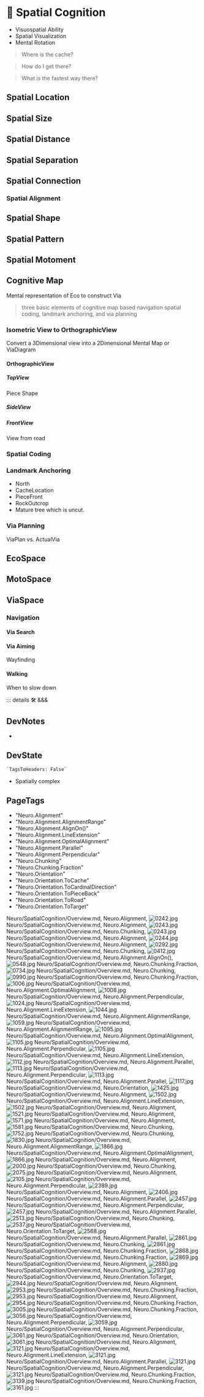 
# 💜 <neuro>Spatial Cognition</neuro>

- Visuospatial Ability
- Spatial Visualization
- Mental Rotation

> Where is the cache?

> How do I get there?

> What is the fastest way there?

>

## Spatial Location

## Spatial Size

## Spatial Distance

## Spatial Separation

## Spatial Connection

### Spatial Alignment

## Spatial Shape

## Spatial Pattern

## Spatial Motoment

## Cognitive Map

Mental representation of Eco to construct Via

> three basic elements of cognitive map based navigation spatial coding, landmark anchoring, and via planning

### Isometric View to OrthographicView

Convert a 3Dimensional view into a 2Dimensional Mental Map or ViaDiagram

#### OrthographicView

##### TopView

Piece Shape

##### SideView

##### FrontView

View from road

### Spatial Coding

### Landmark Anchoring

- North
- CacheLocation
- PieceFront
- RockOutcrop
- Mature tree which is uncut.

### Via Planning

ViaPlan vs. ActualVia

## <eko>EcoSpace</eko>

## <moto>MotoSpace</moto>

## <via>ViaSpace</via>

### Navigation

#### Via Search

#### Via Aiming

Wayfinding

#### Walking

When to slow down

::: details 🛠 <dev>&&&</dev>

## DevNotes

-

## DevState

```py
`TagsToHeaders: False`
```

- Spatially complex

<h2>PageTags</h2>

- "Neuro.Alignment"
- "Neuro.Alignment.AlignmentRange"
- "Neuro.Alignment.AlignOn()"
- "Neuro.Alignment.LineExtension"
- "Neuro.Alignment.OptimalAlignment"
- "Neuro.Alignment.Parallel"
- "Neuro.Alignment.Perpendicular"
- "Neuro.Chunking"
- "Neuro.Chunking.Fraction"
- "Neuro.Orientation"
- "Neuro.Orientation.ToCache"
- "Neuro.Orientation.ToCardinalDirection"
- "Neuro.Orientation.ToPieceBack"
- "Neuro.Orientation.ToRoad"
- "Neuro.Orientation.ToTarget"

Neuro/SpatialCognition/Overview.md, <dev>Neuro.Alignment</dev>, ![0242.jpg](/PaperPhoto/0242.jpg)
Neuro/SpatialCognition/Overview.md, <dev>Neuro.Alignment</dev>, ![0243.jpg](/PaperPhoto/0243.jpg)
Neuro/SpatialCognition/Overview.md, <dev>Neuro.Chunking</dev>, ![0243.jpg](/PaperPhoto/0243.jpg)
Neuro/SpatialCognition/Overview.md, <dev>Neuro.Alignment</dev>, ![0244.jpg](/PaperPhoto/0244.jpg)
Neuro/SpatialCognition/Overview.md, <dev>Neuro.Alignment</dev>, ![0292.jpg](/PaperPhoto/0292.jpg)
Neuro/SpatialCognition/Overview.md, <dev>Neuro.Chunking</dev>, ![0412.jpg](/PaperPhoto/0412.jpg)
Neuro/SpatialCognition/Overview.md, <dev>Neuro.Alignment.AlignOn()</dev>, ![0548.jpg](/PaperPhoto/0548.jpg)
Neuro/SpatialCognition/Overview.md, <dev>Neuro.Chunking.Fraction</dev>, ![0734.jpg](/PaperPhoto/0734.jpg)
Neuro/SpatialCognition/Overview.md, <dev>Neuro.Chunking</dev>, ![0990.jpg](/PaperPhoto/0990.jpg)
Neuro/SpatialCognition/Overview.md, <dev>Neuro.Chunking.Fraction</dev>, ![1006.jpg](/PaperPhoto/1006.jpg)
Neuro/SpatialCognition/Overview.md, <dev>Neuro.Alignment.OptimalAlignment</dev>, ![1008.jpg](/PaperPhoto/1008.jpg)
Neuro/SpatialCognition/Overview.md, <dev>Neuro.Alignment.Perpendicular</dev>, ![1024.jpg](/PaperPhoto/1024.jpg)
Neuro/SpatialCognition/Overview.md, <dev>Neuro.Alignment.LineExtension</dev>, ![1044.jpg](/PaperPhoto/1044.jpg)
Neuro/SpatialCognition/Overview.md, <dev>Neuro.Alignment.AlignmentRange</dev>, ![1059.jpg](/PaperPhoto/1059.jpg)
Neuro/SpatialCognition/Overview.md, <dev>Neuro.Alignment.AlignmentRange</dev>, ![1095.jpg](/PaperPhoto/1095.jpg)
Neuro/SpatialCognition/Overview.md, <dev>Neuro.Alignment.OptimalAlignment</dev>, ![1105.jpg](/PaperPhoto/1105.jpg)
Neuro/SpatialCognition/Overview.md, <dev>Neuro.Alignment.Perpendicular</dev>, ![1105.jpg](/PaperPhoto/1105.jpg)
Neuro/SpatialCognition/Overview.md, <dev>Neuro.Alignment.LineExtension</dev>, ![1112.jpg](/PaperPhoto/1112.jpg)
Neuro/SpatialCognition/Overview.md, <dev>Neuro.Alignment.Parallel</dev>, ![1113.jpg](/PaperPhoto/1113.jpg)
Neuro/SpatialCognition/Overview.md, <dev>Neuro.Alignment.Perpendicular</dev>, ![1113.jpg](/PaperPhoto/1113.jpg)
Neuro/SpatialCognition/Overview.md, <dev>Neuro.Alignment.Parallel</dev>, ![1117.jpg](/PaperPhoto/1117.jpg)
Neuro/SpatialCognition/Overview.md, <dev>Neuro.Orientation</dev>, ![1425.jpg](/PaperPhoto/1425.jpg)
Neuro/SpatialCognition/Overview.md, <dev>Neuro.Alignment</dev>, ![1502.jpg](/PaperPhoto/1502.jpg)
Neuro/SpatialCognition/Overview.md, <dev>Neuro.Alignment.LineExtension</dev>, ![1502.jpg](/PaperPhoto/1502.jpg)
Neuro/SpatialCognition/Overview.md, <dev>Neuro.Alignment</dev>, ![1521.jpg](/PaperPhoto/1521.jpg)
Neuro/SpatialCognition/Overview.md, <dev>Neuro.Alignment</dev>, ![1571.jpg](/PaperPhoto/1571.jpg)
Neuro/SpatialCognition/Overview.md, <dev>Neuro.Alignment</dev>, ![1581.jpg](/PaperPhoto/1581.jpg)
Neuro/SpatialCognition/Overview.md, <dev>Neuro.Chunking</dev>, ![1752.jpg](/PaperPhoto/1752.jpg)
Neuro/SpatialCognition/Overview.md, <dev>Neuro.Chunking</dev>, ![1830.jpg](/PaperPhoto/1830.jpg)
Neuro/SpatialCognition/Overview.md, <dev>Neuro.Alignment.AlignmentRange</dev>, ![1866.jpg](/PaperPhoto/1866.jpg)
Neuro/SpatialCognition/Overview.md, <dev>Neuro.Alignment.OptimalAlignment</dev>, ![1866.jpg](/PaperPhoto/1866.jpg)
Neuro/SpatialCognition/Overview.md, <dev>Neuro.Alignment</dev>, ![2000.jpg](/PaperPhoto/2000.jpg)
Neuro/SpatialCognition/Overview.md, <dev>Neuro.Chunking</dev>, ![2075.jpg](/PaperPhoto/2075.jpg)
Neuro/SpatialCognition/Overview.md, <dev>Neuro.Alignment</dev>, ![2105.jpg](/PaperPhoto/2105.jpg)
Neuro/SpatialCognition/Overview.md, <dev>Neuro.Alignment.Perpendicular</dev>, ![2389.jpg](/PaperPhoto/2389.jpg)
Neuro/SpatialCognition/Overview.md, <dev>Neuro.Alignment</dev>, ![2406.jpg](/PaperPhoto/2406.jpg)
Neuro/SpatialCognition/Overview.md, <dev>Neuro.Alignment.Parallel</dev>, ![2457.jpg](/PaperPhoto/2457.jpg)
Neuro/SpatialCognition/Overview.md, <dev>Neuro.Alignment.Perpendicular</dev>, ![2457.jpg](/PaperPhoto/2457.jpg)
Neuro/SpatialCognition/Overview.md, <dev>Neuro.Alignment.Parallel</dev>, ![2513.jpg](/PaperPhoto/2513.jpg)
Neuro/SpatialCognition/Overview.md, <dev>Neuro.Chunking</dev>, ![2537.jpg](/PaperPhoto/2537.jpg)
Neuro/SpatialCognition/Overview.md, <dev>Neuro.Orientation.ToTarget</dev>, ![2568.jpg](/PaperPhoto/2568.jpg)
Neuro/SpatialCognition/Overview.md, <dev>Neuro.Alignment.Parallel</dev>, ![2861.jpg](/PaperPhoto/2861.jpg)
Neuro/SpatialCognition/Overview.md, <dev>Neuro.Chunking</dev>, ![2861.jpg](/PaperPhoto/2861.jpg)
Neuro/SpatialCognition/Overview.md, <dev>Neuro.Chunking.Fraction</dev>, ![2868.jpg](/PaperPhoto/2868.jpg)
Neuro/SpatialCognition/Overview.md, <dev>Neuro.Chunking.Fraction</dev>, ![2869.jpg](/PaperPhoto/2869.jpg)
Neuro/SpatialCognition/Overview.md, <dev>Neuro.Alignment</dev>, ![2880.jpg](/PaperPhoto/2880.jpg)
Neuro/SpatialCognition/Overview.md, <dev>Neuro.Chunking</dev>, ![2937.jpg](/PaperPhoto/2937.jpg)
Neuro/SpatialCognition/Overview.md, <dev>Neuro.Orientation.ToTarget</dev>, ![2944.jpg](/PaperPhoto/2944.jpg)
Neuro/SpatialCognition/Overview.md, <dev>Neuro.Alignment</dev>, ![2953.jpg](/PaperPhoto/2953.jpg)
Neuro/SpatialCognition/Overview.md, <dev>Neuro.Chunking.Fraction</dev>, ![2953.jpg](/PaperPhoto/2953.jpg)
Neuro/SpatialCognition/Overview.md, <dev>Neuro.Alignment</dev>, ![2954.jpg](/PaperPhoto/2954.jpg)
Neuro/SpatialCognition/Overview.md, <dev>Neuro.Chunking.Fraction</dev>, ![3005.jpg](/PaperPhoto/3005.jpg)
Neuro/SpatialCognition/Overview.md, <dev>Neuro.Chunking.Fraction</dev>, ![3056.jpg](/PaperPhoto/3056.jpg)
Neuro/SpatialCognition/Overview.md, <dev>Neuro.Alignment.Perpendicular</dev>, ![3059.jpg](/PaperPhoto/3059.jpg)
Neuro/SpatialCognition/Overview.md, <dev>Neuro.Alignment.Perpendicular</dev>, ![3061.jpg](/PaperPhoto/3061.jpg)
Neuro/SpatialCognition/Overview.md, <dev>Neuro.Orientation</dev>, ![3061.jpg](/PaperPhoto/3061.jpg)
Neuro/SpatialCognition/Overview.md, <dev>Neuro.Alignment</dev>, ![3121.jpg](/PaperPhoto/3121.jpg)
Neuro/SpatialCognition/Overview.md, <dev>Neuro.Alignment.LineExtension</dev>, ![3121.jpg](/PaperPhoto/3121.jpg)
Neuro/SpatialCognition/Overview.md, <dev>Neuro.Alignment.Parallel</dev>, ![3121.jpg](/PaperPhoto/3121.jpg)
Neuro/SpatialCognition/Overview.md, <dev>Neuro.Alignment.Perpendicular</dev>, ![3121.jpg](/PaperPhoto/3121.jpg)
Neuro/SpatialCognition/Overview.md, <dev>Neuro.Chunking.Fraction</dev>, ![3139.jpg](/PaperPhoto/3139.jpg)
Neuro/SpatialCognition/Overview.md, <dev>Neuro.Chunking.Fraction</dev>, ![3161.jpg](/PaperPhoto/3161.jpg)
:::
